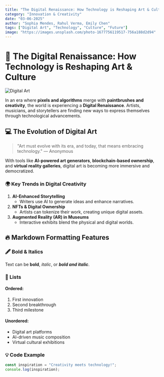 ```yaml
---
title: "The Digital Renaissance: How Technology is Reshaping Art & Culture"
category: "Innovation & Creativity"
date: "03-06-2025"
author: "Sophia Mendes, Rahul Verma, Emily Chen"
tags: ["Digital Art", "Technology", "Culture", "Future"]
image: "https://images.unsplash.com/photo-1677756119517-756a188d2d94"
---
```


# 🎨 The Digital Renaissance: How Technology is Reshaping Art & Culture

![Digital Art](https://images.unsplash.com/photo-1677756119517-756a188d2d94)

In an era where **pixels and algorithms** merge with **paintbrushes and creativity**, the world is experiencing a **Digital Renaissance**. Artists, musicians, and storytellers are finding new ways to express themselves through technological advancements.

## 💻 The Evolution of Digital Art

> "Art must evolve with its era, and today, that means embracing technology." — Anonymous

With tools like **AI-powered art generators**, **blockchain-based ownership**, and **virtual reality galleries**, digital art is becoming more immersive and democratized.

### 🌍 Key Trends in Digital Creativity
1. **AI-Enhanced Storytelling**
   - Writers use AI to generate ideas and enhance narratives.
2. **NFTs & Digital Ownership**
   - Artists can tokenize their work, creating unique digital assets.
3. **Augmented Reality (AR) in Museums**
   - Interactive exhibits blend the physical and digital worlds.

## 🔥 Markdown Formatting Features

### 🖋 Bold & Italics
Text can be **bold**, *italic*, or ***bold and italic***.

### 📜 Lists
#### Ordered:
1. First innovation
2. Second breakthrough
3. Third milestone

#### Unordered:
- Digital art platforms
- AI-driven music composition
- Virtual cultural exhibitions

### 💡 Code Example
```js
const inspiration = "Creativity meets technology!";
console.log(inspiration);
